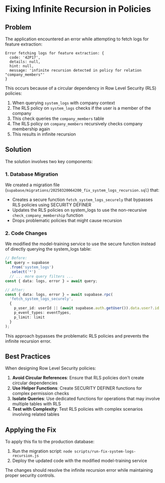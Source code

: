 # Fixing Infinite Recursion in Policies

## Problem

The application encountered an error while attempting to fetch logs for feature extraction:

```
Error fetching logs for feature extraction: {
  code: '42P17', 
  details: null, 
  hint: null, 
  message: 'infinite recursion detected in policy for relation "company_members"'
}
```

This occurs because of a circular dependency in Row Level Security (RLS) policies:

1. When querying `system_logs` with company context
2. The RLS policy on `system_logs` checks if the user is a member of the company
3. This check queries the `company_members` table
4. The RLS policy on `company_members` recursively checks company membership again
5. This results in infinite recursion

## Solution

The solution involves two key components:

### 1. Database Migration

We created a migration file (`supabase/migrations/20250320064200_fix_system_logs_recursion.sql`) that:

- Creates a secure function `fetch_system_logs_securely` that bypasses RLS policies using SECURITY DEFINER
- Updates the RLS policies on system_logs to use the non-recursive `check_company_membership` function
- Drops problematic policies that might cause recursion

### 2. Code Changes

We modified the model-training service to use the secure function instead of directly querying the system_logs table:

```typescript
// Before:
let query = supabase
  .from('system_logs')
  .select('*')
  // ... more query filters ...
const { data: logs, error } = await query;

// After:
const { data: logs, error } = await supabase.rpc(
  'fetch_system_logs_securely',
  { 
    p_user_id: userId || (await supabase.auth.getUser()).data.user?.id,
    p_event_types: eventTypes,
    p_limit: limit
  }
);
```

This approach bypasses the problematic RLS policies and prevents the infinite recursion error.

## Best Practices

When designing Row Level Security policies:

1. **Avoid Circular References**: Ensure that RLS policies don't create circular dependencies
2. **Use Helper Functions**: Create SECURITY DEFINER functions for complex permission checks
3. **Isolate Queries**: Use dedicated functions for operations that may involve multiple tables with RLS
4. **Test with Complexity**: Test RLS policies with complex scenarios involving related tables

## Applying the Fix

To apply this fix to the production database:

1. Run the migration script: `node scripts/run-fix-system-logs-recursion.js`
2. Deploy the updated code with the modified model-training service

The changes should resolve the infinite recursion error while maintaining proper security controls.
